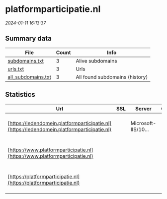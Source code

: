 # platformparticipatie.nl
*2024-01-11 16:13:37*
## Summary data
| File       | Count | Info |
|------------|-------|------|
|[subdomains.txt](/data/platformparticipatie.nl/subdomains.txt)|3|Alive subdomains|
|[urls.txt](/data/platformparticipatie.nl/urls.txt)|3|Urls|
|[all_subdomains.txt](/data/platformparticipatie.nl/all_subdomains.txt)|3|All found subdomains (history)|
## Statistics
| Url | SSL | Server | Cookie | HSTS | CSP | XFO | XXP | RP | Tech |Title |
|------------|-------|------|------|------|------|------|------|------|------|------|
|[https://ledendomein.platformparticipatie.nl](https://ledendomein.platformparticipatie.nl)| |Microsoft-IIS/10...| |:white_check_mark: | 1:white_check_mark: | 2:white_check_mark: | 3:white_check_mark: |HSTS IIS:10.0 Windows Server|403 - Forbidden:...|
|[https://www.platformparticipatie.nl](https://www.platformparticipatie.nl)| || |:white_check_mark: | | 1:white_check_mark: | 2:white_check_mark: | 3:white_check_mark: |HSTS Microsoft ASP.NET SDL Tridion|Object moved|
|[https://platformparticipatie.nl](https://platformparticipatie.nl)| || |:white_check_mark: | | 1:white_check_mark: | 2:white_check_mark: | 3:white_check_mark: |HSTS Microsoft ASP.NET SDL Tridion|Object moved|